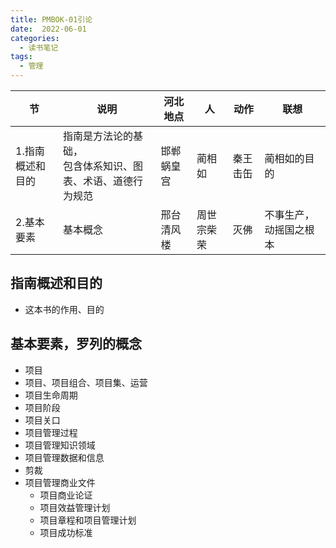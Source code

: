 ```yaml
---
title: PMBOK-01引论
date:  2022-06-01
categories:
  - 读书笔记
tags:
  - 管理
---
```


| 节               | 说明                                                         | 河北地点   | 人         | 动作     | 联想                   |
| ---------------- | ------------------------------------------------------------ | ---------- | ---------- | -------- | ---------------------- |
| 1.指南概述和目的 | 指南是方法论的基础，<br>包含体系知识、图表、术语、道德行为规范 | 邯郸蜗皇宫 | 蔺相如     | 秦王击缶 | 蔺相如的目的           |
| 2.基本要素       | 基本概念                                                     | 邢台清风楼 | 周世宗柴荣 | 灭佛     | 不事生产，动摇国之根本 |

## 指南概述和目的

- 这本书的作用、目的

## 基本要素，罗列的概念

- 项目
- 项目、项目组合、项目集、运营
- 项目生命周期
- 项目阶段
- 项目关口
- 项目管理过程
- 项目管理知识领域
- 项目管理数据和信息
- 剪裁
- 项目管理商业文件
  - 项目商业论证
  - 项目效益管理计划
  - 项目章程和项目管理计划
  - 项目成功标准
